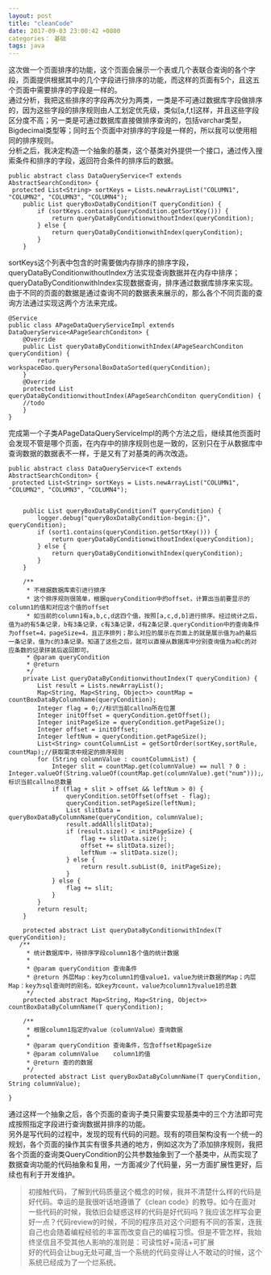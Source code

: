 ```yaml
---
layout: post
title: "cleanCode"
date: 2017-09-03 23:00:42 +0800
categories： 基础
tags: java
---
```



这次做一个页面排序的功能，这个页面会展示一个表或几个表联合查询的各个字段，页面提供根据其中的几个字段进行排序的功能，而这样的页面有5个，且这五个页面中需要排序的字段是一样的。  
通过分析，我把这些排序的字段再次分为两类，一类是不可通过数据库字段做排序的，因为这些字段的排序规则由人工划定优先级，类似[a,f,t]这样，并且这些字段区分度不高；另一类是可通过数据库直接做排序查询的，包括varchar类型，Bigdecimal类型等；同时五个页面中对排序的字段是一样的，所以我可以使用相同的排序规则。   
分析之后，我决定构造一个抽象的基类，这个基类对外提供一个接口，通过传入搜索条件和排序的字段，返回符合条件的排序后的数据。  

~~~
public abstract class DataQueryService<T extends AbstractSearchConditon> {  
 protected List<String> sortKeys = Lists.newArrayList("COLUMN1", "COLUMN2", "COLUMN3", "COLUMN4");
    public List queryBoxDataByCondition(T queryCondition) {
        if (sortKeys.contains(queryCondition.getSortKey())) {
            return queryDataByConditionwithoutIndex(queryCondition);
        } else {
            return queryDataByConditionwithIndex(queryCondition);
        }
    }
~~~
 
sortKeys这个列表中包含的时需要做内存排序的排序字段，queryDataByConditionwithoutIndex方法实现查询数据并在内存中排序；queryDataByConditionwithIndex实现数据查询，排序通过数据库排序来实现。由于不同的页面的数据是通过查询不同的数据表来展示的，那么各个不同页面的查询方法通过实现这两个方法来完成。  

~~~
@Service
public class APageDataQueryServiceImpl extends DataQueryService<APageSearchConditon> {
    @Override
    public List queryDataByConditionwithIndex(APageSearchConditon queryCondition) {
        return workspaceDao.queryPersonalBoxDataSorted(queryCondition);
    }
    @Override
    protected List queryDataByConditionwithoutIndex(APageSearchConditon queryCondition) {
    //todo
    }
}
~~~

完成第一个子类APageDataQueryServiceImpl的两个方法之后，继续其他页面时会发现不管是哪个页面，在内存中的排序规则也是一致的，区别只在于从数据库中查询数据的数据表不一样，于是又有了对基类的再次改造。

~~~
public abstract class DataQueryService<T extends AbstractSearchConditon> {
 protected List<String> sortKeys = Lists.newArrayList("COLUMN1", "COLUMN2", "COLUMN3", "COLUMN4");


    public List queryBoxDataByCondition(T queryCondition) {
        logger.debug("queryBoxDataByCondition-begin:{}", queryCondition);
        if (sort1.contains(queryCondition.getSortKey())) {
            return queryDataByConditionwithoutIndex(queryCondition);
        } else {
            return queryDataByConditionwithIndex(queryCondition);
        }
    }

    /**
     * 不根据数据库索引进行排序
     * 这个排序规则很简单，根据queryCondition中的offset，计算出当前要显示的column1的值和对应这个值的offset
     * 如当前的column1有a,b,c,d这四个值，按照[a,c,d,b]进行排序。经过统计之后，值为a的有5条记录，b有3条记录，c有3条记录，d有2条记录.queryCondition中的查询条件为offset=4，pageSize=4，且正序排列；那么对应的展示在页面上的就是展示值为a的最后一条记录，值为c的3条记录。知道了这些之后，就可以直接从数据库中分别查询值为a和c的对应条数的记录拼装后返回即可。
     * @param queryCondition
     * @return
     */
    private List queryDataByConditionwithoutIndex(T queryCondition) {
        List result = Lists.newArrayList();
        Map<String, Map<String, Object>> countMap = countBoxDataByColumnName(queryCondition);
        Integer flag = 0;//标识当前callno所在位置
        Integer initOffset = queryCondition.getOffset();
        Integer initPageSize = queryCondition.getPageSize();
        Integer offset = initOffset;
        Integer leftNum = queryCondition.getPageSize();
        List<String> countColumnList = getSortOrder(sortKey,sortRule, countMap);//获取需求中规定的排序规则
        for (String columnValue : countColumnList) {
            Integer slit = countMap.get(columnValue) == null ? 0 : Integer.valueOf(String.valueOf(countMap.get(columnValue).get("num")));//标识当前callno总数量
            if (flag + slit > offset && leftNum > 0) {
                queryCondition.setOffset(offset - flag);
                queryCondition.setPageSize(leftNum);
                List slitData = queryBoxDataByColumnName(queryCondition, columnValue);
                result.addAll(slitData);
                if (result.size() < initPageSize) {
                    flag += slitData.size();
                    offset += slitData.size();
                    leftNum -= slitData.size();
                } else {
                    return result.subList(0, initPageSize);
                }
            } else {
                flag += slit;
            }
        }
        return result;
    }

    protected abstract List queryDataByConditionwithIndex(T queryCondition);
   /**
     * 统计数据库中，待排序字段column1各个值的统计数据
     *
     * @param queryCondition 查询条件
     * @return 外层Map：key为column1的值value1，value为统计数据的Map；内层Map：key为sql查询时的别名，如key为count，value为column1为value1的总数
     */
    protected abstract Map<String, Map<String, Object>> countBoxDataByColumnName(T queryCondition);

    /**
     * 根据column1指定的value（columnValue）查询数据
     *
     * @param queryCondition 查询条件，包含offset和pageSize
     * @param columnValue    column1的值
     * @return 查的的数据
     */
    protected abstract List queryBoxDataByColumnName(T queryCondition, String columnValue);

}

~~~

通过这样一个抽象之后，各个页面的查询子类只需要实现基类中的三个方法即可完成按照指定字段进行查询数据并排序的功能。  
另外是写代码的过程中，发现的现有代码的问题。现有的项目架构没有一个统一的规划，各个页面的操作其实有很多共通的地方，例如这次为了添加排序规则，我把各个页面的查询类QueryCondition的公共参数抽象到了一个基类中，从而实现了数据查询功能的代码抽象和复用，一方面减少了代码量，另一方面扩展性更好，后续也有利于开发维护。    

>初接触代码，了解到代码质量这个概念的时候，我并不清楚什么样的代码是好代码。幸运的是我很听话地遵循了《clean code》的教导。如今在面对一些代码的时候，我依旧会疑惑这样的代码是好代码吗？我应该怎样写会更好一点？代码review的时候，不同的程序员对这个问题有不同的答案，连我自己也会随着编程经验的丰富而改变自己的编程习惯。但是不管怎样，我始终坚信且不受其他人影响的准则是：可读性好+简洁+可扩展  
>好的代码会让bug无处可藏,当一个系统的代码变得让人不敢动的时候，这个系统已经成为了一个烂系统。
